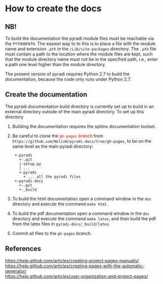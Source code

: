 # How to create the docs

## NB!

To build the documentation the pyradi module files must be reachable via the `PYTHONPATH`.
The easiest way to to this is to place a file with the module name and extension `.pth`
in the `/Lib/site-packages` directory.  The `.pth` file must contain a path to the location 
where the module files are kept, such that the module directory name must not be 
in the specified path, i.e., enter a path one level higher than the module directory.


The present version of pyradi requires Python 2.7 to build the documentation, because
the code only runs under Python 2.7.

## Create the documentation

The pyradi documentation build directory is currently set up to build in an external directory
outside of the main pyradi directory. To set up this directory

1. Building the documentation requires the sphinx documentation toolset.

1. Be careful to clone the <font color="red"> `gh-pages` branch </font> from `https://github.com/NelisW/pyradi-docs/tree/gh-pages`, 
to be on the same level as the main pyradi directory:  

		+-pyradi
		  +-.git
		  |-setup.py
		  | ...
		  +-pyradi
		    + ... all the pyradi files
		+-pyradi-docs
		  +-.git
		  +-_build

1.  To build the html documentation open a command window in the `doc`  directory
and execute the command `make html`.

1. To build the pdf documentation open a command window in the `doc` directory
and execute the command `make latex`, and then build the pdf from the latex
files in `pyradi-docs/_build/latex`.

1. Commit all files to the `gh-pages` branch.

## References

<https://help.github.com/articles/creating-project-pages-manually/>  
<https://help.github.com/articles/creating-pages-with-the-automatic-generator/>  
<https://help.github.com/articles/user-organization-and-project-pages/>  
